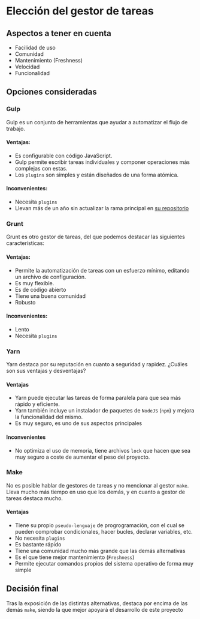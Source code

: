 # Elección del gestor de tareas

## Aspectos a tener en cuenta

* Facilidad de uso
* Comunidad
* Mantenimiento (Freshness)
* Velocidad
* Funcionalidad

## Opciones consideradas

### Gulp

Gulp es un conjunto de herramientas que ayudar a automatizar el flujo de trabajo.

#### Ventajas:

* Es configurable con código JavaScript.
* Gulp permite escribir tareas individuales y componer operaciones más complejas con estas.
* Los `plugins` son simples y están diseñados de una forma atómica.

#### Inconvenientes:

* Necesita `plugins`
* Llevan más de un año sin actualizar la rama principal en [su repositorio](https://github.com/gulpjs/gulp)

### Grunt

Grunt es otro gestor de tareas, del que podemos destacar las siguientes características:

#### Ventajas:

* Permite la automatización de tareas con un esfuerzo mínimo, editando un archivo de configuración.
* Es muy flexible.
* Es de código abierto
* Tiene una buena comunidad
* Robusto

#### Inconvenientes:

* Lento
* Necesita `plugins`

### Yarn

Yarn destaca por su reputación en cuanto a seguridad y rapidez. ¿Cuáles son sus ventajas y desventajas?

#### Ventajas

* Yarn puede ejecutar las tareas de forma paralela para que sea más rápido y eficiente.
* Yarn también incluye un instalador de paquetes de `NodeJS` (`npm`) y mejora la funcionalidad del mismo.
* Es muy seguro, es uno de sus aspectos principales

#### Inconvenientes

* No optimiza el uso de memoria, tiene archivos `lock` que hacen que sea muy seguro a coste de aumentar el peso del proyecto.


### Make

No es posible hablar de gestores de tareas y no mencionar al gestor `make`. Lleva mucho más tiempo en uso que los demás, y en cuanto a gestor de tareas destaca mucho.

#### Ventajas

* Tiene su propio `pseudo-lenguaje` de progrogramación, con el cual se pueden comprobar condicionales, hacer bucles, declarar variables, etc. 
* No necesita `plugins`
* Es bastante rápido
* Tiene una comunidad mucho más grande que las demás alternativas
* Es el que tiene mejor mantenimiento (`Freshness`)
* Permite ejecutar comandos propios del sistema operativo de forma muy simple

## Decisión final

Tras la exposición de las distintas alternativas, destaca por encima de las demás `make`, siendo la que mejor apoyará el desarrollo de este proyecto

